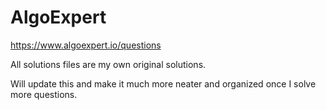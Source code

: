 # AlgoExpert
https://www.algoexpert.io/questions

All solutions files are my own original solutions.

Will update this and make it much more neater and organized once I solve more questions.
